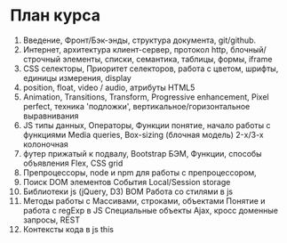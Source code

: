 <h1>План курса</h1>

<ol>
<li>
    Введение,
    Фронт/Бэк-энды,
    структура документа,
    git/github.
</li>
<li>
    Интернет, архитектура клиент-сервер, протокол http,
    блочный/строчный элементы, списки, семантика,
    таблицы, формы, iframe
</li>
<li>
    CSS селекторы,
    Приоритет селекторов,
    работа с цветом,
    шрифты, единицы измерения, display
</li>
<li>
    position, 
    float, 
    video / audio, 
    атрибуты HTML5
</li>
<li>
    Animation,
    Transitions,
    Transform,
    Progressive enhancement,
    Pixel perfect, техника 'подложки',
    вертикальное/горизонтальное выравнивания
</li>
<li>
    JS типы данных,
    Операторы,
    Функции понятие, начало работы с функциями
    Media queries,
    Box-sizing (блочная модель)
    2-х/3-х колоночная
</li>
<li>
    футер прижатый к подвалу,
    Bootstrap
    БЭМ,
    Функции, способы объявления
    Flex,
    CSS grid
</li>
<li>
    Препроцессоры,
    node и npm для работы с препроцессором,
</li>
<li>
   Поиск DOM элементов
   События
   Local/Session storage
</li>
<li>
   Библиотеки js (jQuery, D3)
   BOM
   Работа со стилями в js
</li>
<li>
   Методы работы с Массивами, строками, объектами
    Понятие и работа с regExp в JS
    Специальные объекты
    Ajax, кросс доменные запросы, REST
</li>
<li>
   Контексты кода в js
   this
</li>
</ol>
